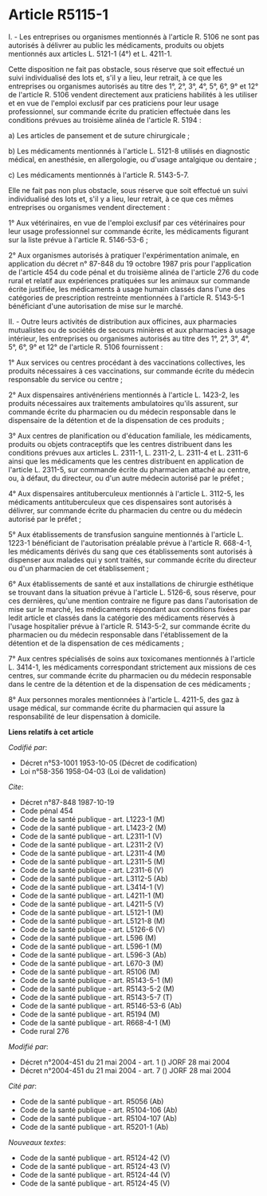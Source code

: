 # Article R5115-1

I. - Les entreprises ou organismes mentionnés à l'article R. 5106 ne sont pas autorisés à délivrer au public les médicaments,
produits ou objets mentionnés aux articles L. 5121-1 (4°) et L. 4211-1.

Cette disposition ne fait pas obstacle, sous réserve que soit effectué un suivi individualisé des lots et, s'il y a lieu,
leur retrait, à ce que les entreprises ou organismes autorisés au titre des 1°, 2°, 3°, 4°, 5°, 6°, 9° et 12° de l'article R.
5106 vendent directement aux praticiens habilités à les utiliser et en vue de l'emploi exclusif par ces praticiens pour leur
usage professionnel, sur commande écrite du praticien effectuée dans les conditions prévues au troisième alinéa de l'article
R. 5194 :

a) Les articles de pansement et de suture chirurgicale ;

b) Les médicaments mentionnés à l'article L. 5121-8 utilisés en diagnostic médical, en anesthésie, en allergologie, ou
d'usage antalgique ou dentaire ;

c) Les médicaments mentionnés à l'article R. 5143-5-7.

Elle ne fait pas non plus obstacle, sous réserve que soit effectué un suivi individualisé des lots et, s'il y a lieu, leur
retrait, à ce que ces mêmes entreprises ou organismes vendent directement :

1° Aux vétérinaires, en vue de l'emploi exclusif par ces vétérinaires pour leur usage professionnel sur commande écrite, les
médicaments figurant sur la liste prévue à l'article R. 5146-53-6 ;

2° Aux organismes autorisés à pratiquer l'expérimentation animale, en application du décret n° 87-848 du 19 octobre 1987 pris
pour l'application de l'article 454 du code pénal et du troisième alinéa de l'article 276 du code rural et relatif aux
expériences pratiquées sur les animaux sur commande écrite justifiée, les médicaments à usage humain classés dans l'une des
catégories de prescription restreinte mentionnées à l'article R. 5143-5-1 bénéficiant d'une autorisation de mise sur le
marché.

II. - Outre leurs activités de distribution aux officines, aux pharmacies mutualistes ou de sociétés de secours minières et
aux pharmacies à usage intérieur, les entreprises ou organismes autorisés au titre des 1°, 2°, 3°, 4°, 5°, 6°, 9° et 12° de
l'article R. 5106 fournissent :

1° Aux services ou centres procédant à des vaccinations collectives, les produits nécessaires à ces vaccinations, sur
commande écrite du médecin responsable du service ou centre ;

2° Aux dispensaires antivénériens mentionnés à l'article L. 1423-2, les produits nécessaires aux traitements ambulatoires
qu'ils assurent, sur commande écrite du pharmacien ou du médecin responsable dans le dispensaire de la détention et de la
dispensation de ces produits ;

3° Aux centres de planification ou d'éducation familiale, les médicaments, produits ou objets contraceptifs que les centres
distribuent dans les conditions prévues aux articles L. 2311-1, L. 2311-2, L. 2311-4 et L. 2311-6 ainsi que les médicaments
que les centres distribuent en application de l'article L. 2311-5, sur commande écrite du pharmacien attaché au centre, ou, à
défaut, du directeur, ou d'un autre médecin autorisé par le préfet ;

4° Aux dispensaires antituberculeux mentionnés à l'article L. 3112-5, les médicaments antituberculeux que ces dispensaires
sont autorisés à délivrer, sur commande écrite du pharmacien du centre ou du médecin autorisé par le préfet ;

5° Aux établissements de transfusion sanguine mentionnés à l'article L. 1223-1 bénéficiant de l'autorisation préalable prévue
à l'article R. 668-4-1, les médicaments dérivés du sang que ces établissements sont autorisés à dispenser aux malades qui y
sont traités, sur commande écrite du directeur ou d'un pharmacien de cet établissement ;

6° Aux établissements de santé et aux installations de chirurgie esthétique se trouvant dans la situation prévue à l'article
L. 5126-6, sous réserve, pour ces dernières, qu'une mention contraire ne figure pas dans l'autorisation de mise sur le
marché, les médicaments répondant aux conditions fixées par ledit article et classés dans la catégorie des médicaments
réservés à l'usage hospitalier prévue à l'article R. 5143-5-2, sur commande écrite du pharmacien ou du médecin responsable
dans l'établissement de la détention et de la dispensation de ces médicaments ;

7° Aux centres spécialisés de soins aux toxicomanes mentionnés à l'article L. 3414-1, les médicaments correspondant
strictement aux missions de ces centres, sur commande écrite du pharmacien ou du médecin responsable dans le centre de la
détention et de la dispensation de ces médicaments ;

8° Aux personnes morales mentionnées à l'article L. 4211-5, des gaz à usage médical, sur commande écrite du pharmacien qui
assure la responsabilité de leur dispensation à domicile.

**Liens relatifs à cet article**

_Codifié par_:

  - Décret n°53-1001 1953-10-05 (Décret de codification)
  - Loi n°58-356 1958-04-03 (Loi de validation)

_Cite_:

  - Décret n°87-848 1987-10-19
  - Code pénal 454
  - Code de la santé publique - art. L1223-1 (M)
  - Code de la santé publique - art. L1423-2 (M)
  - Code de la santé publique - art. L2311-1 (V)
  - Code de la santé publique - art. L2311-2 (V)
  - Code de la santé publique - art. L2311-4 (M)
  - Code de la santé publique - art. L2311-5 (M)
  - Code de la santé publique - art. L2311-6 (V)
  - Code de la santé publique - art. L3112-5 (Ab)
  - Code de la santé publique - art. L3414-1 (V)
  - Code de la santé publique - art. L4211-1 (M)
  - Code de la santé publique - art. L4211-5 (V)
  - Code de la santé publique - art. L5121-1 (M)
  - Code de la santé publique - art. L5121-8 (M)
  - Code de la santé publique - art. L5126-6 (V)
  - Code de la santé publique - art. L596 (M)
  - Code de la santé publique - art. L596-1 (M)
  - Code de la santé publique - art. L596-3 (Ab)
  - Code de la santé publique - art. L670-3 (M)
  - Code de la santé publique - art. R5106 (M)
  - Code de la santé publique - art. R5143-5-1 (M)
  - Code de la santé publique - art. R5143-5-2 (M)
  - Code de la santé publique - art. R5143-5-7 (T)
  - Code de la santé publique - art. R5146-53-6 (Ab)
  - Code de la santé publique - art. R5194 (M)
  - Code de la santé publique - art. R668-4-1 (M)
  - Code rural 276

_Modifié par_:

  - Décret n°2004-451 du 21 mai 2004 - art. 1 () JORF 28 mai 2004
  - Décret n°2004-451 du 21 mai 2004 - art. 7 () JORF 28 mai 2004

_Cité par_:

  - Code de la santé publique - art. R5056 (Ab)
  - Code de la santé publique - art. R5104-106 (Ab)
  - Code de la santé publique - art. R5104-107 (Ab)
  - Code de la santé publique - art. R5201-1 (Ab)

_Nouveaux textes_:

  - Code de la santé publique - art. R5124-42 (V)
  - Code de la santé publique - art. R5124-43 (V)
  - Code de la santé publique - art. R5124-44 (V)
  - Code de la santé publique - art. R5124-45 (V)
